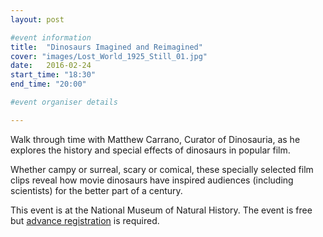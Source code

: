 ```yaml
---
layout: post

#event information
title:  "Dinosaurs Imagined and Reimagined"
cover: "images/Lost_World_1925_Still_01.jpg"
date:   2016-02-24
start_time: "18:30"
end_time: "20:00"

#event organiser details

---
```


Walk through time with Matthew Carrano, Curator of Dinosauria, as he
explores the history and special effects of dinosaurs in popular film.

Whether campy or surreal, scary or comical, these specially selected
film clips reveal how movie dinosaurs have inspired audiences
(including scientists) for the better part of a century. 

This event is at the National Museum of Natural History. The event
is free but [advance registration](https://www.facebook.com/events/1290117051013702/) is required.

